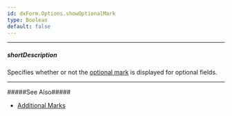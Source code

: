 ```yaml
---
id: dxForm.Options.showOptionalMark
type: Boolean
default: false
---
```

---
##### shortDescription
Specifies whether or not the [optional mark](/api-reference/10%20UI%20Widgets/dxForm/1%20Configuration/optionalMark.md '/Documentation/ApiReference/UI_Components/dxForm/Configuration/#optionalMark') is displayed for optional fields.

---
#####See Also#####
- [Additional Marks](/concepts/05%20Widgets/Form/15%20Configure%20Item%20Labels/10%20Additional%20Marks.md '/Documentation/Guide/UI_Components/Form/Configure_Item_Labels/Additional_Marks/')